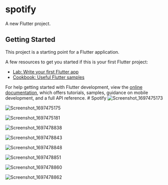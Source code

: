 # spotify

A new Flutter project.

## Getting Started

This project is a starting point for a Flutter application.

A few resources to get you started if this is your first Flutter project:

- [Lab: Write your first Flutter app](https://docs.flutter.dev/get-started/codelab)
- [Cookbook: Useful Flutter samples](https://docs.flutter.dev/cookbook)

For help getting started with Flutter development, view the
[online documentation](https://docs.flutter.dev/), which offers tutorials,
samples, guidance on mobile development, and a full API reference.
#   S p o t i f y 
 
  ![Screenshot_1697475173](https://github.com/Gualbertokuchay/Clon_de_Spotify/assets/90735517/4fad2192-15e4-4c40-acc2-7858b709cb88)
  
![Screenshot_1697475175](https://github.com/Gualbertokuchay/Clon_de_Spotify/assets/90735517/8c5604f6-9b9e-4ebb-810c-ffea8267db4b)

![Screenshot_1697475181](https://github.com/Gualbertokuchay/Clon_de_Spotify/assets/90735517/53f9133d-4082-4631-ac32-19a9a647c6b1)

![Screenshot_1697478838](https://github.com/Gualbertokuchay/Clon_de_Spotify/assets/90735517/f28169e3-30a4-4090-a990-6fbcb0b9268e)

![Screenshot_1697478843](https://github.com/Gualbertokuchay/Clon_de_Spotify/assets/90735517/808276e5-6e53-4402-aaa4-10a28f3e68dd)

![Screenshot_1697478848](https://github.com/Gualbertokuchay/Clon_de_Spotify/assets/90735517/2758f327-78f7-4c6d-a0a2-5ca256a4fb5c)

![Screenshot_1697478851](https://github.com/Gualbertokuchay/Clon_de_Spotify/assets/90735517/e2f81862-298a-4546-92e5-cc2db848c6cc)

![Screenshot_1697478860](https://github.com/Gualbertokuchay/Clon_de_Spotify/assets/90735517/778a56ef-5af2-4f3b-a3c5-e48d976fd4e8)

![Screenshot_1697478862](https://github.com/Gualbertokuchay/Clon_de_Spotify/assets/90735517/808fa16a-1b85-4605-8c79-ae4ff7e7f9e2)
